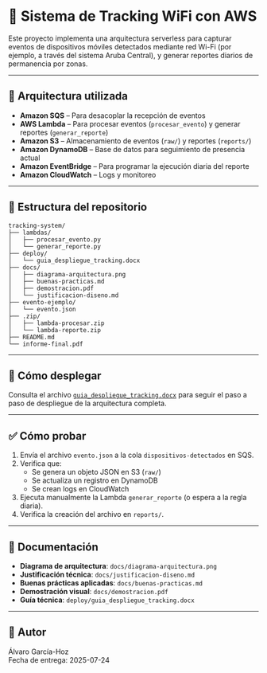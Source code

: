 # 📡 Sistema de Tracking WiFi con AWS

Este proyecto implementa una arquitectura serverless para capturar eventos de dispositivos móviles detectados mediante red Wi-Fi (por ejemplo, a través del sistema Aruba Central), y generar reportes diarios de permanencia por zonas.

---

## 🧱 Arquitectura utilizada

- **Amazon SQS** – Para desacoplar la recepción de eventos
- **AWS Lambda** – Para procesar eventos (`procesar_evento`) y generar reportes (`generar_reporte`)
- **Amazon S3** – Almacenamiento de eventos (`raw/`) y reportes (`reports/`)
- **Amazon DynamoDB** – Base de datos para seguimiento de presencia actual
- **Amazon EventBridge** – Para programar la ejecución diaria del reporte
- **Amazon CloudWatch** – Logs y monitoreo

---

## 📁 Estructura del repositorio

```
tracking-system/
├── lambdas/
│   ├── procesar_evento.py
│   └── generar_reporte.py
├── deploy/
│   └── guia_despliegue_tracking.docx
├── docs/
│   ├── diagrama-arquitectura.png
│   ├── buenas-practicas.md
│   ├── demostracion.pdf
│   └── justificacion-diseno.md
├── evento-ejemplo/
│   └── evento.json
├── .zip/
│   ├── lambda-procesar.zip
│   └── lambda-reporte.zip
├── README.md
└── informe-final.pdf
```

---

## 🚀 Cómo desplegar

Consulta el archivo [`guia_despliegue_tracking.docx`](deploy/guia_despliegue_tracking.docx) para seguir el paso a paso de despliegue de la arquitectura completa.

---

## ✅ Cómo probar

1. Envía el archivo `evento.json` a la cola `dispositivos-detectados` en SQS.
2. Verifica que:
   - Se genera un objeto JSON en S3 (`raw/`)
   - Se actualiza un registro en DynamoDB
   - Se crean logs en CloudWatch
3. Ejecuta manualmente la Lambda `generar_reporte` (o espera a la regla diaria).
4. Verifica la creación del archivo en `reports/`.

---

## 📄 Documentación

- **Diagrama de arquitectura**: `docs/diagrama-arquitectura.png`
- **Justificación técnica**: `docs/justificacion-diseno.md`
- **Buenas prácticas aplicadas**: `docs/buenas-practicas.md`
- **Demostración visual**: `docs/demostracion.pdf`
- **Guía técnica**: `deploy/guia_despliegue_tracking.docx`

---

## 🧠 Autor

Álvaro García-Hoz  
Fecha de entrega: 2025-07-24

